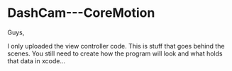 # DashCam---CoreMotion

Guys,

I only uploaded the view controller code. This is stuff that goes behind the scenes. You still need to create how the program will look and what holds that data in xcode...
